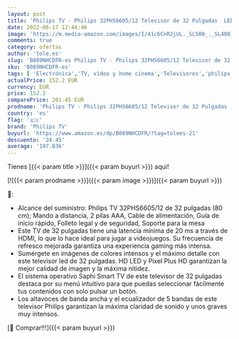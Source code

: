 ```yaml
---
layout: post
title: 'Philips TV - Philips 32PHS6605/12 Televisor de 32 Pulgadas  LED TV  Pixel Plus HD  Saphi Smart TV  Altavoces de Rango Completo  3 x HDMI  2 x USB  optimo para Gaming   Color Negro Brillante  Modelo de 2020/2021 '
date: 2022-06-17 12:44:46
image: 'https://m.media-amazon.com/images/I/41c6CnRJjUL._SL500_._SL400_.jpg'
comments: true
category: ofertas
author: 'tole.es'
slug: 'B089NHCDFR-es Philips TV - Philips 32PHS6605/12 Televisor de 32 Pulgadas...'
sku: 'B089NHCDFR-es'
tags: [ 'Electrónica','TV, vídeo y home cinema','Televisores','philips tv','smart','televisor','tv','🇪🇸', ]
actualPrice: 152.2 EUR
currency: EUR
price: 152.2
comparePrice: 201.45 EUR
prodname: 'Philips TV - Philips 32PHS6605/12 Televisor de 32 Pulgadas  LED TV  Pixel Plus HD  Saphi Smart TV  Altavoces de Rango Completo  3 x HDMI  2 x USB  optimo para Gaming   Color Negro Brillante  Modelo de 2020/2021 '
country: 'es'
flag: '🇪🇸'
brand: 'Philips TV'
buyurl: 'https://www.amazon.es/dp/B089NHCDFR/?tag=tolees-21'
descuento: '24.45'
average: '197.036'
---
```


Tienes [{{< param title >}}]({{< param buyurl >}}) aqui!

[![{{< param prodname >}}]({{< param image >}})]({{< param buyurl >}})

🔎:

- Alcance del suministro: Philips TV 32PHS6605/12 de 32 pulgadas (80 cm); Mando a distancia, 2 pilas AAA, Cable de alimentación, Guía de inicio rápido, Folleto legal y de seguridad, Soporte para la mesa
- Este TV de 32 pulgadas tiene una latencia mínima de 20 ms a través de HDMI, lo que lo hace ideal para jugar a videojuegos. Su frecuencia de refresco mejorada garantiza una experiencia gaming más intensa.
- Sumérgete en imágenes de colores intensos y el máximo detalle con este televisor led de 32 pulgadas. HD LED y Pixel Plus HD garantizan la mejor calidad de imagen y la máxima nitidez.
- El sistema operativo Saphi Smart TV de este televisor de 32 pulgadas destaca por su menú intuitivo para que puedas seleccionar fácilmente tus contenidos con solo pulsar un botón.
- Los altavoces de banda ancha y el ecualizador de 5 bandas de este televisor Philips garantizan la máxima claridad de sonido y unos graves muy intensos.

[🛒 Comprar!!!]({{< param buyurl >}})
